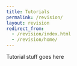 ```yaml
---
title: Tutorials
permalink: /revision/
layout: revision
redirect_from:
  - /revision/index.html
  - /revision/home/
---
```


Tutorial stuff goes here
